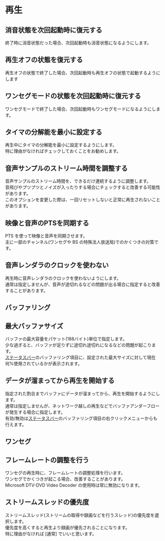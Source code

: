 # 再生

## 消音状態を次回起動時に復元する

終了時に消音状態だった場合、次回起動時も消音状態になるようにします。

## 再生オフの状態を復元する

再生オフの状態で終了した場合、次回起動時も再生オフの状態で起動するようにします

## ワンセグモードの状態を次回起動時に復元する

ワンセグモードで終了した場合、次回起動時もワンセグモードになるようにします。

## タイマの分解能を最小に設定する

再生中にタイマの分解能を最小に設定するようにします。  
特に理由がなければチェックしておくことをお勧めします。

## 音声サンプルのストリーム時間を調整する

音声サンプルのストリーム時間を、できるだけ連続するように調整します。  
音飛びやプツプツとノイズが入ったりする場合にチェックすると改善する可能性があります。  
このオプションを変更した際は、一回リセットしないと正常に再生されないことがあります。

## 映像と音声のPTSを同期する

PTS を使って映像と音声を同期させます。  
主に一部のチャンネル(ワンセグや BS の特殊法人放送局)でのかくつきの対策です。

## 音声レンダラのクロックを使わない

再生時に音声レンダラのクロックを使わないようにします。  
通常は指定しませんが、音声が途切れるなどの問題が出る場合に指定すると改善することがあります。

## バッファリング

## 最大バッファサイズ

バッファの最大容量をパケット(188バイト)単位で指定します。  
少な過ぎると、バッファが足りずに途切れ途切れになるなどの問題が起こります。  
[ステータスバー](../statusbar.md)のバッファリング項目に、設定された最大サイズに対して現在何%使用されているかが表示されます。

## データが溜まってから再生を開始する

指定された割合までバッファにデータが溜まってから、再生を開始するようにします。  
通常は指定しませんが、ネットワーク越しの再生などでバッファアンダーフローが発生する場合に指定します。  
有効/無効は[ステータスバー](../statusbar.md)のバッファリング項目の右クリックメニューからも行えます。

## ワンセグ

## フレームレートの調整を行う

ワンセグの再生時に、フレームレートの調整処理を行います。  
ワンセグでかくつきが起こる場合、改善することがあります。  
Microsoft DTV-DVD Video Decoder の使用時は常に無効になります。

## ストリームスレッドの優先度

ストリームスレッド(ストリームの取得や録画などを行うスレッド)の優先度を選択します。  
優先度を高くすると再生より録画が優先されることになります。  
特に理由がなければ [通常] でいいと思います。

